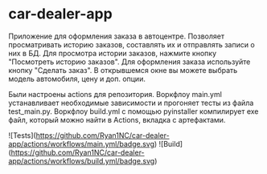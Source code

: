 # car-dealer-app
Приложение для оформления заказа в автоцентре. Позволяет просматривать историю заказов, составлять их и отправлять записи о них в БД.
Для просмотра истории заказов, нажмите кнопку "Посмотреть историю заказов".
Для оформления заказа используйте кнопку "Сделать заказ". В открывшемся окне вы можете выбрать модель автомобиля, цену и доп. опции.

Были настроены actions для репозитория. Воркфлоу main.yml устанавливает необходимые зависимости и прогоняет тесты из файла test_main.py. Воркфлоу build.yml с помощью pyinstaller компилирует exe файл, который можно найти в Actions, вкладка с артефактами.

!\[Tests\](https://github.com/Ryan1NC/car-dealer-app/actions/workflows/main.yml/badge.svg)
!\[Build\](https://github.com/Ryan1NC/car-dealer-app/actions/workflows/build.yml/badge.svg)